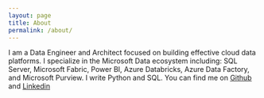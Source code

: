 ```yaml
---
layout: page
title: About
permalink: /about/
---
```


I am a Data Engineer and Architect focused on building effective cloud data platforms. I specialize in the Microsoft Data ecosystem including: SQL Server, Microsoft Fabric, Power BI, Azure Databricks, Azure Data Factory, and Microsoft Purview. I write Python and SQL. You can find me on [Github](https://github.com/modamin) and [Linkedin](https://www.linkedin.com/in/modamin)
